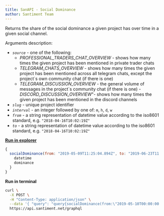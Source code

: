 ```yaml
---
title: SanAPI - Social Dominance
author: Santiment Team
---
```


Returns the share of the social dominance a given project has over time
in a given social channel.

Arguments description:

-   *`source`* - one of the following:
    - *PROFESSIONAL\_TRADERS\_CHAT\_OVERVIEW* - shows how many times the
    given project has been mentioned in private trader chats
    - *TELEGRAM\_CHATS\_OVERVIEW* - shows how many times the given project
    has been mentioned across all telegram chats, except the project`s
    own community chat (if there is one)
    - *TELEGRAM\_DISCUSSION\_OVERVIEW* - the general volume of messages in
    the project`s community chat (if there is one)
    -*DISCORD\_DISCUSSION\_OVERVIEW*"- shows how many times the given
    project has been mentioned in the discord channels
-   *`slug`* - unique project identifier
-   *`interval`* - an integer followed by one of: `m`, `h`, `d`, `w`
-   *`from`* - a string representation of datetime value according to the
    iso8601 standard, e.g. `"2018-04-16T10:02:19Z"`
-   *`to`* - a string representation of datetime value according to the
    iso8601 standard, e.g. `"2018-04-16T10:02:19Z"`

[**Run in
explorer**](https://api.santiment.net/graphiql?variables=%7B%7D&query=%7B%0A%20%20socialDominance(from%3A%20%222019-05-09T11%3A25%3A04.894Z%22%2C%20to%3A%20%222019-06-23T11%3A25%3A04.894Z%22%2C%20slug%3A%20%22ethereum%22%2C%20interval%3A%20%221d%22%2C%20source%3A%20ALL)%20%7B%0A%20%20%20%20datetime%0A%20%20%20%20dominance%0A%20%20%7D%0A%7D%0A)

```js
{
  socialDominance(from: "2019-05-09T11:25:04.894Z", to: "2019-06-23T11:25:04.894Z", slug: "ethereum", interval: "1d", source: ALL) {
    datetime
    dominance
  }
}
```

**Run in terminal**

```sh
curl \
  -X POST \
  -H "Content-Type: application/json" \
  --data '{ "query": "query{socialDominance(from:\"2019-05-10T00:00:00.000Z\",slug:\"ethereum\",interval:\"1d\",source:ALL,to:\"2019-06-23T00:00:00.000Z\"){datetime, dominance}}" }' \
  https://api.santiment.net/graphql
```
